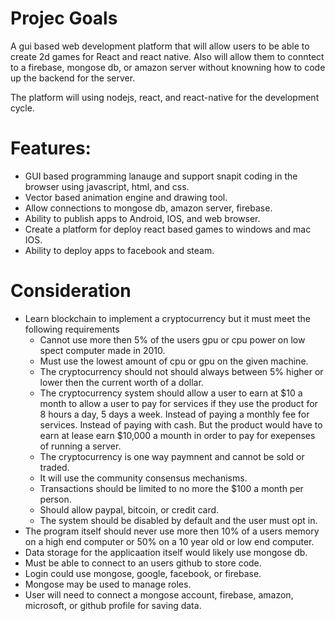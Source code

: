 # Projec Goals

A gui based web development platform that will allow users to be able to create 2d games for React and react native.  Also will allow them to conntect to a firebase, mongose db, or amazon server without knowning how to code up the backend for the server.

The platform will using nodejs, react, and react-native for the development cycle.  

# Features:
  *  GUI based programming lanauge and support snapit coding in the browser using javascript, html, and css.  
  *  Vector based animation engine and drawing tool.
  *  Allow connections to mongose db, amazon server, firebase.
  *  Ability to publish apps to Android, IOS, and web browser.
  *  Create a platform for deploy react based games to windows and mac IOS.
  *  Ability to deploy apps to facebook and steam.   
  
# Consideration
  *  Learn blockchain to implement a cryptocurrency but it must meet the following requirements
     +  Cannot use more then 5% of the users gpu or cpu power on low spect computer made in 2010.
     +  Must use the lowest amount of cpu or gpu on the given machine.    
     +  The cryptocurrency should not should always between 5% higher or lower then the current worth of a dollar.
     +  The cryptocurrency system should allow a user to earn at $10 a month to allow a user to pay for services if they use the product for 8 hours a day, 5 days a week.  Instead of paying a monthly fee for services.  Instead of paying with cash.  But the product would have to earn at lease earn $10,000 a mounth in order to pay for exepenses of running a server.  
     +  The cryptocurrency is one way paymnent and cannot be sold or traded.  
     +  It will use the community consensus mechanisms.
     +  Transactions should be limited to no more the $100 a month per person.
     +  Should allow paypal, bitcoin, or credit card.
     +  The system should be disabled by default and the user must opt in.
  *  The program itself should never use more then 10% of a users memory on a high end computer or 50% on a 10 year old or low end computer.
  *  Data storage for the applicaation itself would likely use mongose db.  
  *  Must be able to connect to an users github to store code.
  *  Login could use mongose, google, facebook, or firebase.  
  *  Mongose may be used to manage roles.
  *  User will need to connect a mongose account, firebase, amazon, microsoft, or github profile for saving data.  




